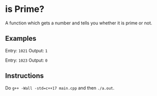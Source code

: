 # is Prime?
A function which gets a number and tells you whether it is prime or not.

## Examples
Entry: `1021` 
Output: `1`

Entry: `1023` 
Output: `0`

## Instructions
Do `g++ -Wall -std=c++17 main.cpp` and then `./a.out`.

